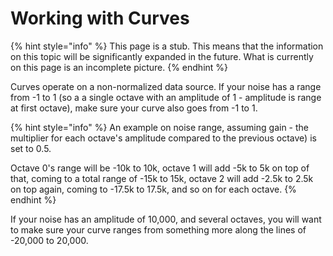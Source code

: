 # Working with Curves

{% hint style="info" %}
This page is a stub. This means that the information on this topic will be significantly expanded in the future. What is currently on this page is an incomplete picture.
{% endhint %}

Curves operate on a non-normalized data source. If your noise has a range from -1 to 1 (so a a single octave with an amplitude of 1 - amplitude is range at first octave), make sure your curve also goes from -1 to 1.&#x20;

{% hint style="info" %}
An example on noise range, assuming gain - the multiplier for each octave's amplitude compared to the previous octave) is set to 0.5.&#x20;

Octave 0's range will be -10k to 10k, octave 1 will add -5k to 5k on top of that, coming to a total range of -15k to 15k, octave 2 will add -2.5k to 2.5k on top again, coming to -17.5k to 17.5k, and so on for each octave.
{% endhint %}

If your noise has an amplitude of 10,000, and several octaves, you will want to make sure your curve ranges from something more along the lines of -20,000 to 20,000.&#x20;
